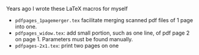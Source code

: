 
Years ago I wrote these LaTeX macros for myself
 * `pdfpages_1pagemerger.tex` facilitate merging scanned pdf files of 1 page into one.
 * `pdfpages_widow.tex`: add small portion, such as one line, of pdf page 2 on page 1. Parameters must be found manually.
 * `pdfpages-2x1.tex`: print two pages on one
